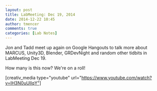 ```yaml
---
layout: post
title: LabMeeting: Dec 19, 2014
date: 2014-12-22 10:45
author: tmencer
comments: true
categories: [Lab Notes]
---
```

Jon and Tadd meet up again on Google Hangouts to talk more about MARCUS, Unity3D, Blender, GRDevNight and random other tidbits in LabMeeting Dec 19.

How many is this now? We're on a roll!

[creativ_media type="youtube" url="https://www.youtube.com/watch?v=lH3N0uUlIqY"]
